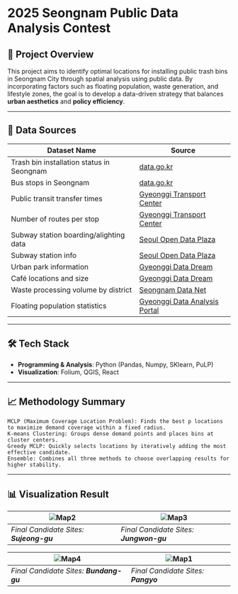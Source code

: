 # 2025 Seongnam Public Data Analysis Contest

## 📌 Project Overview

This project aims to identify optimal locations for installing public trash bins in Seongnam City through spatial analysis using public data. By incorporating factors such as floating population, waste generation, and lifestyle zones, the goal is to develop a data-driven strategy that balances **urban aesthetics** and **policy efficiency**.

---

## 🧩 Data Sources

| Dataset Name                                   | Source                                                                 |
|------------------------------------------------|------------------------------------------------------------------------|
| Trash bin installation status in Seongnam      | [data.go.kr](https://www.data.go.kr)                                   |
| Bus stops in Seongnam                          | [data.go.kr](https://www.data.go.kr)                                   |
| Public transit transfer times                  | [Gyeonggi Transport Center](https://gits.gg.go.kr)                     |
| Number of routes per stop                      | [Gyeonggi Transport Center](https://gits.gg.go.kr)                     |
| Subway station boarding/alighting data         | [Seoul Open Data Plaza](https://data.seoul.go.kr)                      |
| Subway station info                            | [Seoul Open Data Plaza](https://data.seoul.go.kr)                      |
| Urban park information                         | [Gyeonggi Data Dream](https://data.gg.go.kr)                           |
| Café locations and size                        | [Gyeonggi Data Dream](https://data.gg.go.kr)                           |
| Waste processing volume by district            | [Seongnam Data Net](https://data.seongnam.go.kr)                       |
| Floating population statistics                 | [Gyeonggi Data Analysis Portal](https://insight.gg.go.kr)              |

---


## 🛠 Tech Stack

- **Programming & Analysis**: Python (Pandas, Numpy, SKlearn, PuLP)
- **Visualization**: Folium, QGIS, React

---

## 📈 Methodology Summary
```
MCLP (Maximum Coverage Location Problem): Finds the best p locations to maximize demand coverage within a fixed radius.
K-means Clustering: Groups dense demand points and places bins at cluster centers.
Greedy MCLP: Quickly selects locations by iteratively adding the most effective candidate.
Ensemble: Combines all three methods to choose overlapping results for higher stability.
```

---

## 📊 Visualization Result
| ![Map2](https://github.com/user-attachments/assets/773698ac-83aa-4f4e-a847-6b92f5429134) | ![Map3](https://github.com/user-attachments/assets/adb134ed-4758-4f5f-88c8-3fb3f64b98f1) |
|------------------------------------------------------------------------------------------|--------------------------------------------------------------------------------------------|
| *Final Candidate Sites: **Sujeong-gu***                                                     | *Final Candidate Sites: **Jungwon-gu***                                                       |

| ![Map4](https://github.com/user-attachments/assets/2e36d3aa-c077-48c0-8252-3d906f0e2b24) | ![Map1](https://github.com/user-attachments/assets/953916f0-4295-431e-914f-2c36f101a585)  |
|------------------------------------------------------------------------------------------|--------------------------------------------------------------------------------------------|
| *Final Candidate Sites: **Bundang-gu***                                                     | *Final Candidate Sites: **Pangyo***                                                           |
